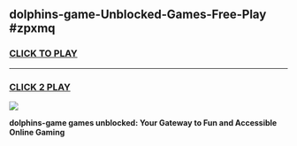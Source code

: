 
## dolphins-game-Unblocked-Games-Free-Play #zpxmq
<h3>
<a href="https://us.freeplayer.one?title=dolphins-game&ref=9M">CLICK TO PLAY</a></h3>
<hr>

<h3>
<a href="https://us.freeplayer.one?title=dolphins-game&ref=9M">CLICK 2 PLAY</a>
  
</h3>

<a href="https://us.freeplayer.one?title=dolphins-game&ref=9M"><img src="https://clearcache.store/games.png"></a>


**dolphins-game games unblocked: Your Gateway to Fun and Accessible Online Gaming**
